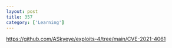 ```yaml
---
layout: post
title: 357
category: ['Learning']
---
```


https://github.com/ASkyeye/exploits-4/tree/main/CVE-2021-4061



